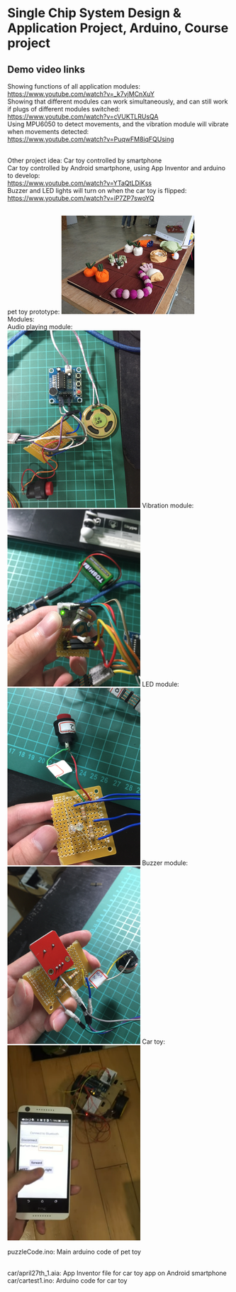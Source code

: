 # Single Chip System Design & Application Project, Arduino, Course project
## Demo video links<br />
Showing functions of all application modules:<br />
https://www.youtube.com/watch?v=_k7vjMCnXuY	<br />
Showing that different modules can work simultaneously, and can still work if plugs of different modules switched:<br />
https://www.youtube.com/watch?v=cVUKTLRUsQA <br />
Using MPU6050 to detect movements, and the vibration module will vibrate when movements detected:<br />
https://www.youtube.com/watch?v=PuqwFM8iqFQUsing<br /><br /> 

Other project idea:	Car toy controlled by smartphone<br />
Car toy controlled by Android smartphone, using App Inventor and arduino to develop:<br />
https://www.youtube.com/watch?v=YTaQtLDiKss<br />
Buzzer and LED lights will turn on when the car toy is flipped:<br />
https://www.youtube.com/watch?v=iP7ZP7swoYQ<br />

<br />
pet toy prototype:
<img src="Main.png" width="300px">
<br />
Modules:<br />
Audio playing module:<br />
<img src="PlayAudio.jpg" width="300px">
Vibration module:<br />
<img src="vibrate.jpg" width="300px">
LED module:<br />
<img src="BlueRedLED.jpg" width="300px">
Buzzer module:<br />
<img src="buzz.jpg" width="300px">
Car toy:<br />
<img src="car.PNG" width="300px">

puzzleCode.ino: Main arduino code of pet toy<br /><br />

car/april27th_1.aia: App Inventor file for car toy app on Android smartphone<br />
car/cartest1.ino: Arduino code for car toy




